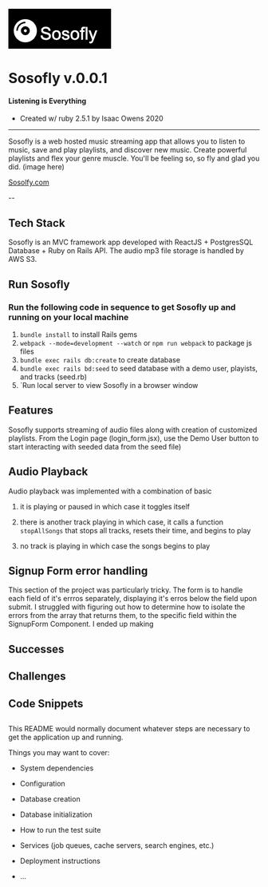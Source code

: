 ![Sosofly logo](./app/assets/sosofly_media/sosofly_splash_logo.png)
# Sosofly v.0.0.1 
#### Listening is Everything

* Created w/ ruby 2.5.1 by Isaac Owens 2020
---
Sosofly is a web hosted music streaming app that allows you to listen to music, save and play playlists, and discover new music. Create powerful playlists and flex your genre muscle. You'll be feeling so, so fly and glad you did. (image here)

[Sosolfy.com](https://sosofly.herokuapp.com/#/)

--
## Tech Stack
Sosofly is an MVC framework app developed with ReactJS + PostgresSQL Database + Ruby on Rails API.
The audio mp3 file storage is handled by AWS S3.


## Run Sosofly
### Run the following code in sequence to get Sosofly up and running on your local machine
1. `bundle install` to install Rails gems
2. `webpack --mode=development --watch` or `npm run webpack` to package js files
3. `bundle exec rails db:create` to create database 
4. `bundle exec rails bd:seed` to seed database with a demo user, playists, and tracks (seed.rb)
5. `Run local server to view Sosofly in a browser window

## Features
Sosofly supports streaming of audio files along with creation of customized playlists.  From the Login page (login_form.jsx), use the Demo User button to start interacting with seeded data from the seed file)

## Audio Playback

Audio playback was implemented with a combination of basic <audio> html tags, and conditional callback statements.  Each Track Component maintains updating it's own local state and also relays information to the PlayBar component's (parent component) local state.  When a Track is clicked, the component will update it's local state key of 'nowPlaying' to true, and update the PlayBar component's local state key of 'nowPlaying' to the audio object queried from the document via it's title.  The object that is returned from the document query is then called with .play() which returns a promise, and upon success calls setState on it's local state key.  Within the play logic for each Track, a coniditional statement will have the Track determine if:
 
1. it is playing or paused in which case it toggles itself
 
2. there is another track playing in which case, it calls a function `stopAllSongs` that stops all tracks, resets their time, and begins to play

3. no track is playing in which case the songs begins to play

## Signup Form error handling

This section of the project was particularly tricky.  The form is to handle each field of it's errros separately, displaying it's erros below the field upon submit.  I struggled with figuring out how to determine how to isolate the errors from the array that returns them, to the specific field within the SignupForm Component.  I ended up making 
## Successes

## Challenges

## Code Snippets

##
This README would normally document whatever steps are necessary to get the
application up and running.

Things you may want to cover:

* System dependencies

* Configuration

* Database creation

* Database initialization

* How to run the test suite
 
* Services (job queues, cache servers, search engines, etc.)

* Deployment instructions

* ...
